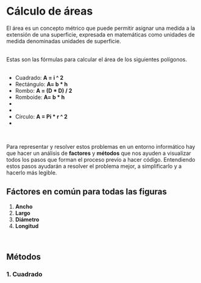 <h1>Cálculo de áreas</h1>
El área es un concepto métrico que puede permitir asignar una medida a la extensión de una superficie, expresada en matemáticas como unidades de medida denominadas unidades de superficie.<br><br>

Estas son las fórmulas para calcular el área de los siguientes polígonos.<br><br>

<ul>
  <li>Cuadrado:  <strong>A = i ^ 2</strong></li>
  <li>Rectángulo:  <strong>A= b * h</strong></li>
  <li>Rombo:  <strong>A = (D * D) / 2</strong></li>
  <li>Romboide:  <strong>A= b * h</strong></li>
  <li><strong></strong></li>
  <li><strong></strong></li>
  <li>Círculo:  <strong>A = Pi * r ^ 2</strong></li>
  <li><strong></strong></li>
</ul><br>

Para representar y resolver estos problemas en un entorno informático hay que hacer un análisis de <strong>factores</strong> y <strong>métodos</strong> que nos ayuden a visualizar todos los pasos que forman el proceso previo a hacer código. Entendiendo estos pasos ayudarán a resolver el problema mejor, a simplificarlo y a hacerlo más legible.<br>

<h2>Fáctores en común para todas las figuras</h2>

<ol>
  <li><strong>Ancho</strong></li>
  <li><strong>Largo</strong></li>
  <li><strong>Diámetro</strong></li>
  <li><strong>Longitud</strong></li>
</ol><br>

<h2>Métodos</h2>

<h3>1. Cuadrado</h3>
